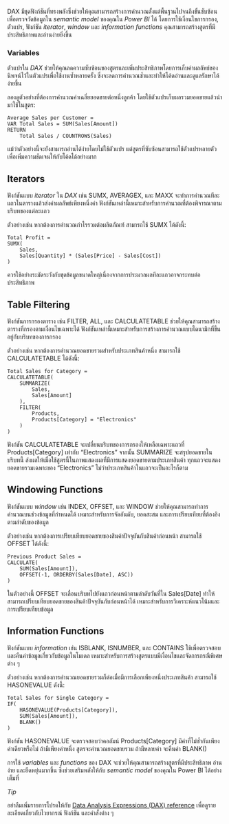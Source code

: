 
DAX มีชุดฟังก์ชันที่ทรงพลังซึ่งช่วยให้คุณสามารถสร้างการคำนวณตั้งแต่พื้นฐานไปจนถึงขั้นซับซ้อนเพื่อตรวจวัดข้อมูลใน _semantic model_ ของคุณใน _Power BI_ ได้ โดยการใช้เงื่อนไขการกรอง, ตัวแปร, ฟังก์ชัน _iterator_, _window_ และ _information functions_ คุณสามารถสร้างสูตรที่มีประสิทธิภาพและอ่านง่ายยิ่งขึ้น

### Variables

ตัวแปรใน _DAX_ ช่วยให้คุณลดความซับซ้อนของสูตรและเพิ่มประสิทธิภาพโดยการเก็บค่าผลลัพธ์ของนิพจน์ไว้ในตัวแปรเพื่อใช้งานซ้ำหลายครั้ง ซึ่งจะลดการคำนวณซ้ำและทำให้โค้ดอ่านและดูแลรักษาได้ง่ายขึ้น

ลองดูตัวอย่างที่ต้องการคำนวณค่าเฉลี่ยยอดขายต่อหนึ่งลูกค้า โดยใช้ตัวแปรเก็บผลรวมยอดขายแล้วนำมาใช้ในสูตร:

```DAX
Average Sales per Customer = 
VAR Total Sales = SUM(Sales[Amount])
RETURN
    Total Sales / COUNTROWS(Sales)
````

แม้ว่าตัวอย่างนี้จะยังสามารถอ่านได้ง่ายโดยไม่ใช้ตัวแปร แต่สูตรที่ซับซ้อนสามารถใช้ตัวแปรหลายตัวเพื่อเพิ่มความชัดเจนให้กับโค้ดได้อย่างมาก

## **Iterators**

ฟังก์ชันแบบ _iterator_ ใน _DAX_ เช่น SUMX, AVERAGEX, และ MAXX จะทำการคำนวณทีละแถวในตารางแล้วส่งค่าผลลัพธ์เพียงหนึ่งค่า ฟังก์ชันเหล่านี้เหมาะสำหรับการคำนวณที่ต้องพิจารณาตามบริบทของแต่ละแถว


ตัวอย่างเช่น หากต้องการคำนวณกำไรรวมต่อผลิตภัณฑ์ สามารถใช้ SUMX ได้ดังนี้:

```
Total Profit = 
SUMX(
    Sales,
    Sales[Quantity] * (Sales[Price] - Sales[Cost])
)
```

ควรใช้อย่างระมัดระวังกับชุดข้อมูลขนาดใหญ่เนื่องจากการประมวลผลทีละแถวอาจกระทบต่อประสิทธิภาพ

## **Table Filtering**

ฟังก์ชันการกรองตาราง เช่น FILTER, ALL, และ CALCULATETABLE ช่วยให้คุณสามารถสร้างตารางที่กรองตามเงื่อนไขเฉพาะได้ ฟังก์ชันเหล่านี้เหมาะสำหรับการสร้างการคำนวณแบบไดนามิกที่ขึ้นอยู่กับบริบทของการกรอง

ตัวอย่างเช่น หากต้องการคำนวณยอดขายรวมสำหรับประเภทสินค้าหนึ่ง สามารถใช้ CALCULATETABLE ได้ดังนี้:

```
Total Sales for Category = 
CALCULATETABLE(
    SUMMARIZE(
        Sales,
        Sales[Amount]
    ),
    FILTER(
        Products,
        Products[Category] = "Electronics"
    )
)
```

ฟังก์ชัน CALCULATETABLE จะเปลี่ยนบริบทของการกรองให้เหลือเฉพาะแถวที่ Products[Category] เท่ากับ “Electronics” จากนั้น SUMMARIZE จะสรุปยอดขายในบริบทนี้ ส่งผลให้เมื่อใช้สูตรนี้ในภาพแสดงผลที่มีการแสดงยอดขายตามประเภทสินค้า ทุกแถวจะแสดงยอดขายรวมเฉพาะของ “Electronics” ไม่ว่าประเภทสินค้าในแถวจะเป็นอะไรก็ตาม

## **Windowing Functions**

ฟังก์ชันแบบ _window_ เช่น INDEX, OFFSET, และ WINDOW ช่วยให้คุณสามารถทำการคำนวณบนช่วงข้อมูลที่กำหนดได้ เหมาะสำหรับการจัดอันดับ, ยอดสะสม และการเปรียบเทียบที่ต้องอิงตามลำดับของข้อมูล

ตัวอย่างเช่น หากต้องการเปรียบเทียบยอดขายของสินค้าปัจจุบันกับสินค้าก่อนหน้า สามารถใช้ OFFSET ได้ดังนี้:

```
Previous Product Sales = 
CALCULATE(
    SUM(Sales[Amount]),
    OFFSET(-1, ORDERBY(Sales[Date], ASC))
)
```

ในตัวอย่างนี้ OFFSET จะเลื่อนบริบทไปยังแถวก่อนหน้าตามลำดับวันที่ใน Sales[Date] ทำให้สามารถเปรียบเทียบยอดขายของสินค้าปัจจุบันกับก่อนหน้าได้ เหมาะสำหรับการวิเคราะห์แนวโน้มและการเปรียบเทียบข้อมูล

## **Information Functions**

ฟังก์ชันแบบ _information_ เช่น ISBLANK, ISNUMBER, และ CONTAINS ใช้เพื่อตรวจสอบและคืนค่าข้อมูลเกี่ยวกับข้อมูลในโมเดล เหมาะสำหรับการสร้างสูตรแบบมีเงื่อนไขและจัดการกรณีพิเศษต่าง ๆ

ตัวอย่างเช่น หากต้องการคำนวณยอดขายรวมก็ต่อเมื่อมีการเลือกเพียงหนึ่งประเภทสินค้า สามารถใช้ HASONEVALUE ดังนี้:

```
Total Sales for Single Category = 
IF(
    HASONEVALUE(Products[Category]),
    SUM(Sales[Amount]),
    BLANK()
)
```

ฟังก์ชัน HASONEVALUE จะตรวจสอบว่าคอลัมน์ Products[Category] มีค่าที่ไม่ซ้ำกันเพียงค่าเดียวหรือไม่ ถ้ามีเพียงค่าหนึ่ง สูตรจะคำนวณยอดขายรวม ถ้ามีหลายค่า จะคืนค่า BLANK()

การใช้ _variables_ และ _functions_ ของ DAX จะช่วยให้คุณสามารถสร้างสูตรที่มีประสิทธิภาพ อ่านง่าย และยืดหยุ่นมากขึ้น ซึ่งช่วยเสริมพลังให้กับ _semantic model_ ของคุณใน Power BI ได้อย่างเต็มที่

_Tip_

อย่าลืมเพิ่มรายการโปรดให้กับ [Data Analysis Expressions (DAX) reference](https://learn.microsoft.com/en-us/dax/) เพื่อดูรายละเอียดเกี่ยวกับไวยากรณ์ ฟังก์ชัน และคำสั่งต่าง ๆ
